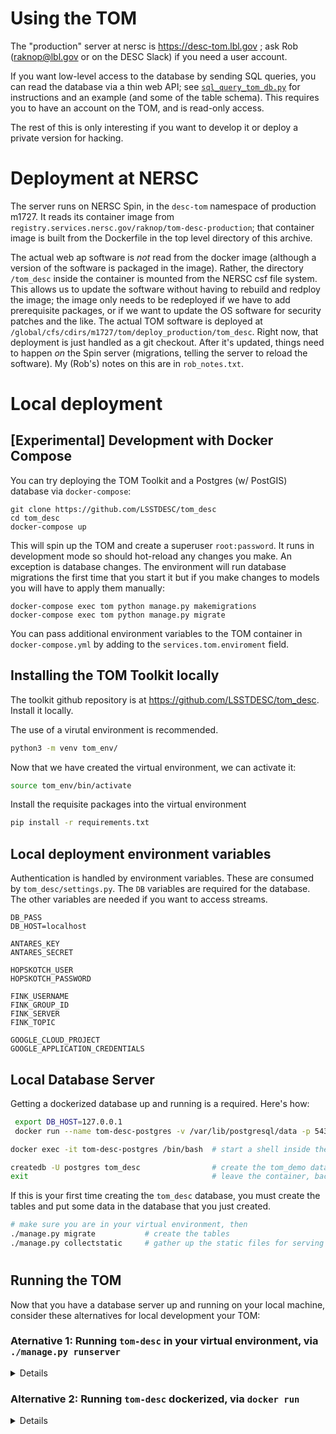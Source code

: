 # Using the TOM

The "production" server at nersc is https://desc-tom.lbl.gov ; ask Rob
(raknop@lbl.gov or on the DESC Slack) if you need a user account.

If you want low-level access to the database by sending SQL queries, you
can read the database via a thin web API; see
[`sql_query_tom_db.py`](sql_query_tom_db.py)
for instructions and an example (and some of the table schema).  This
requires you to have an account on the TOM, and is read-only access.

The rest of this is only interesting if you want to develop it or deploy
a private version for hacking.

# Deployment at NERSC

The server runs on NERSC Spin, in the `desc-tom` namespace of production
m1727.  It reads its container image from
`registry.services.nersc.gov/raknop/tom-desc-production`; that container
image is built from the Dockerfile in the top level directory of this
archive.

The actual web ap software is *not* read from the docker image (although
a version of the software is packaged in the image).  Rather, the
directory `/tom_desc` inside the container is mounted from the NERSC csf
file system.  This allows us to update the software without having to
rebuild and redploy the image; the image only needs to be redeployed if
we have to add prerequisite packages, or if we want to update the OS
software for security patches and the like.  The actual TOM software is
deployed at `/global/cfs/cdirs/m1727/tom/deploy_production/tom_desc`.
Right now, that deployment is just handled as a git checkout.  After
it's updated, things need to happen *on* the Spin server (migrations,
telling the server to reload the software).  My (Rob's) notes on this
are in `rob_notes.txt`.

# Local deployment

## [Experimental] Development with Docker Compose

You can try deploying the TOM Toolkit and a Postgres (w/ PostGIS) database via
`docker-compose`:

```
git clone https://github.com/LSSTDESC/tom_desc
cd tom_desc
docker-compose up
```

This will spin up the TOM and create a superuser `root:password`. It runs in
development mode so should hot-reload any changes you make. An exception is
database changes. The environment will run database migrations the first time
that you start it but if you make changes to models you will have to apply them
manually:

```
docker-compose exec tom python manage.py makemigrations
docker-compose exec tom python manage.py migrate
```

You can pass additional environment variables to the TOM container in
`docker-compose.yml` by adding to the `services.tom.enviroment` field.

## Installing the TOM Toolkit locally

The toolkit github repository is at https://github.com/LSSTDESC/tom_desc.  Install it locally.

The use of a virutal environment is recommended.

```bash
python3 -m venv tom_env/
```
Now that we have created the virtual environment, we can activate it:
```bash
source tom_env/bin/activate
```

Install the requisite packages into the virtual environment

```bash
pip install -r requirements.txt
```
## Local deployment environment variables

Authentication is handled by environment variables.  These are consumed by
`tom_desc/settings.py`.  The `DB` variables are required for the database.
The other variables are needed if you want to access streams.

```
DB_PASS
DB_HOST=localhost

ANTARES_KEY
ANTARES_SECRET

HOPSKOTCH_USER
HOPSKOTCH_PASSWORD

FINK_USERNAME
FINK_GROUP_ID
FINK_SERVER
FINK_TOPIC

GOOGLE_CLOUD_PROJECT
GOOGLE_APPLICATION_CREDENTIALS
```

## Local Database Server

Getting a dockerized  database up and running is a required. Here's how:
```bash
 export DB_HOST=127.0.0.1
 docker run --name tom-desc-postgres -v /var/lib/postgresql/data -p 5432:5432 -e POSTGRES_PASSWORD=<PG_PASS> -d postgis/postgis:11-2.5-alpine

docker exec -it tom-desc-postgres /bin/bash  # start a shell inside the postgres container

createdb -U postgres tom_desc                # create the tom_demo database
exit                                         # leave the container, back to your shell
```

If this is your first time creating the `tom_desc` database, you must create the tables and put
some data in the database that you just created.
```bash
# make sure you are in your virtual environment, then
./manage.py migrate           # create the tables
./manage.py collectstatic     # gather up the static files for serving
```
#

## Running the TOM
Now that you have a database server up and running on your local machine, consider these alternatives for local development your TOM:

### Aternative 1: Running `tom-desc` in your virtual environment, via `./manage.py runserver`
<details>

```bash
./manage.py runserver &
# see the output "Starting development server at <URL>" for where to point your browser.
```
</details>

### Alternative 2: Running `tom-desc` dockerized, via `docker run`
<details>

```bash
docker build -t tom-desc .
```

According to TOM instructions this works but it didn't on my Mac.
```bash
docker build -t tom-desc .                     # build a docker image of your current sandbox
docker run --network="host" tom-desc &
# point your browser at localhost 
```

To get it working on my Mac I had to do the following
```bash
docker network create tom-net
docker network connect tom-net tom-desc-postgres
docker run -p 8080:8080 --network=tom-net tom-desc &
# point your browser at localhost:8080
```
</details>
